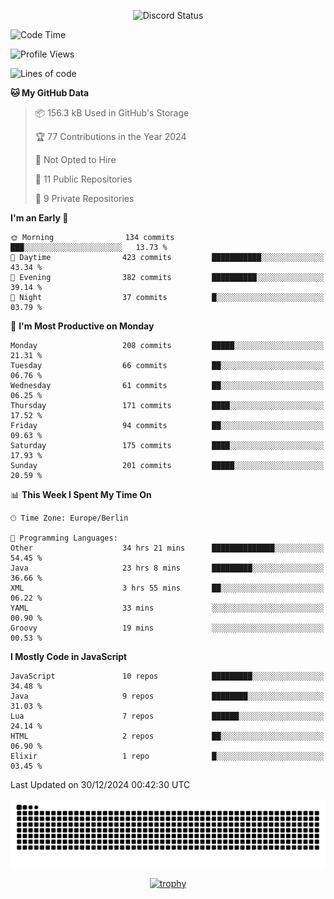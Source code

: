 <!-- Discord Status -->
<p align="center">
  <img src="https://lanyard.cnrad.dev/api/531896089096486922?borderRadius=30px" alt="Discord Status" />
</p>

<!--START_SECTION:waka-->
![Code Time](http://img.shields.io/badge/Code%20Time-1%2C260%20hrs%2019%20mins-blue)

![Profile Views](http://img.shields.io/badge/Profile%20Views-0-blue)

![Lines of code](https://img.shields.io/badge/From%20Hello%20World%20I%27ve%20Written-3.1%20million%20lines%20of%20code-blue)

**🐱 My GitHub Data** 

> 📦 156.3 kB Used in GitHub's Storage 
 > 
> 🏆 77 Contributions in the Year 2024
 > 
> 🚫 Not Opted to Hire
 > 
> 📜 11 Public Repositories 
 > 
> 🔑 9 Private Repositories 
 > 
**I'm an Early 🐤** 

```text
🌞 Morning                134 commits         ███░░░░░░░░░░░░░░░░░░░░░░   13.73 % 
🌆 Daytime                423 commits         ███████████░░░░░░░░░░░░░░   43.34 % 
🌃 Evening                382 commits         ██████████░░░░░░░░░░░░░░░   39.14 % 
🌙 Night                  37 commits          █░░░░░░░░░░░░░░░░░░░░░░░░   03.79 % 
```
📅 **I'm Most Productive on Monday** 

```text
Monday                   208 commits         █████░░░░░░░░░░░░░░░░░░░░   21.31 % 
Tuesday                  66 commits          ██░░░░░░░░░░░░░░░░░░░░░░░   06.76 % 
Wednesday                61 commits          ██░░░░░░░░░░░░░░░░░░░░░░░   06.25 % 
Thursday                 171 commits         ████░░░░░░░░░░░░░░░░░░░░░   17.52 % 
Friday                   94 commits          ██░░░░░░░░░░░░░░░░░░░░░░░   09.63 % 
Saturday                 175 commits         ████░░░░░░░░░░░░░░░░░░░░░   17.93 % 
Sunday                   201 commits         █████░░░░░░░░░░░░░░░░░░░░   20.59 % 
```


📊 **This Week I Spent My Time On** 

```text
🕑︎ Time Zone: Europe/Berlin

💬 Programming Languages: 
Other                    34 hrs 21 mins      ██████████████░░░░░░░░░░░   54.45 % 
Java                     23 hrs 8 mins       █████████░░░░░░░░░░░░░░░░   36.66 % 
XML                      3 hrs 55 mins       ██░░░░░░░░░░░░░░░░░░░░░░░   06.22 % 
YAML                     33 mins             ░░░░░░░░░░░░░░░░░░░░░░░░░   00.90 % 
Groovy                   19 mins             ░░░░░░░░░░░░░░░░░░░░░░░░░   00.53 % 
```

**I Mostly Code in JavaScript** 

```text
JavaScript               10 repos            █████████░░░░░░░░░░░░░░░░   34.48 % 
Java                     9 repos             ████████░░░░░░░░░░░░░░░░░   31.03 % 
Lua                      7 repos             ██████░░░░░░░░░░░░░░░░░░░   24.14 % 
HTML                     2 repos             ██░░░░░░░░░░░░░░░░░░░░░░░   06.90 % 
Elixir                   1 repo              █░░░░░░░░░░░░░░░░░░░░░░░░   03.45 % 
```




 Last Updated on 30/12/2024 00:42:30 UTC
<!--END_SECTION:waka-->

<!-- GitHub Contribution Snake -->
<p align="center">
  <img src="https://raw.githubusercontent.com/vxnsin/vxnsin/output/github-contribution-grid-snake-dark.svg" alt="GitHub Contribution Snake" />
</p>

<!-- GitHub Trophy -->
<p align="center">
  <a href="https://github.com/ryo-ma/github-profile-trophy">
    <img src="https://github-profile-trophy.vercel.app/?username=vxnsin&theme=onedark" alt="trophy" />
  </a>
</p>
